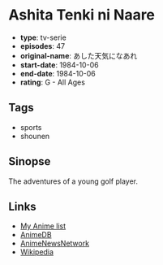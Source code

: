 # Ashita Tenki ni Naare

-   **type**: tv-serie
-   **episodes**: 47
-   **original-name**: あした天気になあれ
-   **start-date**: 1984-10-06
-   **end-date**: 1984-10-06
-   **rating**: G - All Ages

## Tags

-   sports
-   shounen

## Sinopse

The adventures of a young golf player.

## Links

-   [My Anime list](https://myanimelist.net/anime/3131/Ashita_Tenki_ni_Naare)
-   [AnimeDB](http://anidb.info/perl-bin/animedb.pl?show=anime&aid=3075)
-   [AnimeNewsNetwork](http://www.animenewsnetwork.com/encyclopedia/anime.php?id=1183)
-   [Wikipedia](<https://ja.wikipedia.org/wiki/%E3%81%82%E3%81%97%E3%81%9F%E5%A4%A9%E6%B0%97%E3%81%AB%E3%81%AA%E3%81%82%E3%82%8C_(%E6%BC%AB%E7%94%BB)>)
